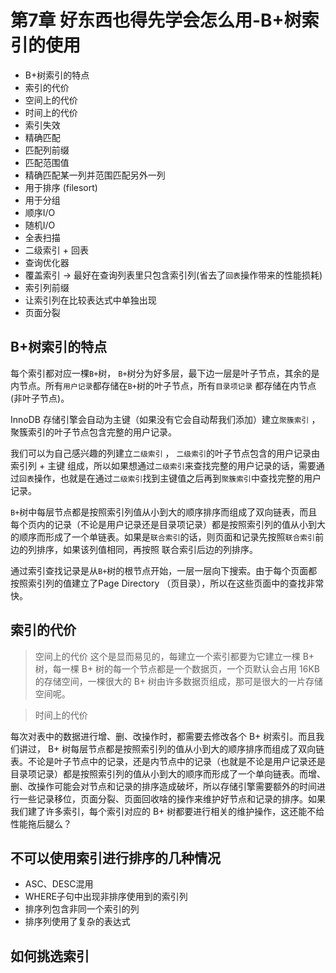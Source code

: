# 第7章 好东西也得先学会怎么用-B+树索引的使用

- B+树索引的特点
- 索引的代价
- 空间上的代价
- 时间上的代价
- 索引失效
- 精确匹配
- 匹配列前缀
- 匹配范围值
- 精确匹配某一列并范围匹配另外一列
- 用于排序 (filesort)
- 用于分组
- 顺序I/O 
- 随机I/O
- 全表扫描
- 二级索引 + 回表 
- 查询优化器
- 覆盖索引 -> 最好在查询列表里只包含索引列(省去了`回表`操作带来的性能损耗)
- 索引列前缀
- 让索引列在比较表达式中单独出现
- 页面分裂


## B+树索引的特点

每个索引都对应一棵`B+`树， `B+`树分为好多层，最下边一层是叶子节点，其余的是内节点。所有`用户记录`都存储在`B+`树的叶子节点，所有`目录项记录` 都存储在内节点(非叶子节点)。

InnoDB 存储引擎会自动为主键（如果没有它会自动帮我们添加）建立`聚簇索引` ，聚簇索引的叶子节点包含完整的用户记录。

我们可以为自己感兴趣的列建立`二级索引` ， `二级索引`的叶子节点包含的用户记录由 索引列 + 主键 组成，所以如果想通过`二级索引`来查找完整的用户记录的话，需要通过`回表`操作，也就是在通过`二级索引`找到主键值之后再到`聚簇索引`中查找完整的用户记录。

`B+`树中每层节点都是按照索引列值从小到大的顺序排序而组成了双向链表，而且每个页内的记录（不论是用户记录还是目录项记录）都是按照索引列的值从小到大的顺序而形成了一个单链表。如果是`联合索引`的话，则页面和记录先按照`联合索引`前边的列排序，如果该列值相同，再按照 联合索引后边的列排序。

通过索引查找记录是从`B+`树的根节点开始，一层一层向下搜索。由于每个页面都按照索引列的值建立了Page Directory （页目录），所以在这些页面中的查找非常快。

## 索引的代价

> 空间上的代价
这个是显而易见的，每建立一个索引都要为它建立一棵 B+ 树，每一棵 B+ 树的每一个节点都是一个数据页，一个页默认会占用 16KB 的存储空间，一棵很大的 B+ 树由许多数据页组成，那可是很大的一片存储空间呢。

> 时间上的代价

每次对表中的数据进行增、删、改操作时，都需要去修改各个 B+ 树索引。而且我们讲过， B+ 树每层节点都是按照索引列的值从小到大的顺序排序而组成了双向链表。不论是叶子节点中的记录，还是内节点中的记录（也就是不论是用户记录还是目录项记录）都是按照索引列的值从小到大的顺序而形成了一个单向链表。而增、删、改操作可能会对节点和记录的排序造成破坏，所以存储引擎需要额外的时间进行一些记录移位，页面分裂、页面回收啥的操作来维护好节点和记录的排序。如果我们建了许多索引，每个索引对应的 B+ 树都要进行相关的维护操作，这还能不给性能拖后腿么？


## 不可以使用索引进行排序的几种情况

- ASC、DESC混用
- WHERE子句中出现非排序使用到的索引列
- 排序列包含非同一个索引的列
- 排序列使用了复杂的表达式

## 如何挑选索引

